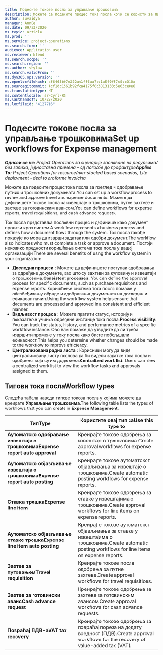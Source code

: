 ```yaml
---
title: Подесите токове посла за управљање трошковима
description: Можете да подесите процес тока посла који се користи за преглед и одобравање путних и трошковних докумената.
author: suvaidya
manager: AnnBe
ms.date: 09/23/2020
ms.topic: article
ms.prod: ''
ms.service: project-operations
ms.search.form: ''
audience: Application User
ms.reviewer: kfend
ms.search.scope: ''
ms.search.region: ''
ms.author: shylaw
ms.search.validFrom: ''
ms.dyn365.ops.version: ''
ms.openlocfilehash: af6463b07e282ae1ff6aa7dc1a540ff7c8cc318a
ms.sourcegitcommit: 4cf1dc1561b92fca4175f0b3813133c5e63ce8e6
ms.translationtype: HT
ms.contentlocale: sr-Cyrl-RS
ms.lasthandoff: 10/28/2020
ms.locfileid: "4127716"
---
```

# <a name="set-up-workflows-for-expense-management"></a><span data-ttu-id="6b5fe-103">Подесите токове посла за управљање трошковима</span><span class="sxs-lookup"><span data-stu-id="6b5fe-103">Set up workflows for Expense management</span></span>

<span data-ttu-id="6b5fe-104">_**Односи се на:** Project Operations за сценарије засноване на ресурсима/без залиха, једноставна примена – од погодбе до профактуре_</span><span class="sxs-lookup"><span data-stu-id="6b5fe-104">_**Applies To:** Project Operations for resource/non-stocked based scenarios, Lite deployment - deal to proforma invoicing_</span></span>

<span data-ttu-id="6b5fe-105">Можете да подесите процес тока посла за преглед и одобравање путних и трошковних докумената.</span><span class="sxs-lookup"><span data-stu-id="6b5fe-105">You can set up a workflow process to review and approve travel and expense documents.</span></span> <span data-ttu-id="6b5fe-106">Можете да дефинишете токове посла за извештаје о трошковима, путне захтеве и захтеве за готовинским авансом.</span><span class="sxs-lookup"><span data-stu-id="6b5fe-106">You can define workflows for expense reports, travel requisitions, and cash advance requests.</span></span>

<span data-ttu-id="6b5fe-107">Ток посла представља пословни процес и дефинише како документ пролази кроз систем.</span><span class="sxs-lookup"><span data-stu-id="6b5fe-107">A workflow represents a business process and defines how a document flows through the system.</span></span> <span data-ttu-id="6b5fe-108">Ток посла такође показује ко мора да изврши задатак или одобри документ.</span><span class="sxs-lookup"><span data-stu-id="6b5fe-108">The workflow also indicates who must complete a task or approve a document.</span></span> <span data-ttu-id="6b5fe-109">Постоји неколико предности коришћења система тока посла у вашој организацији:</span><span class="sxs-lookup"><span data-stu-id="6b5fe-109">There are several benefits of using the workflow system in your organization:</span></span>

- <span data-ttu-id="6b5fe-110">**Доследни процеси** : Можете да дефинишете поступак одобравања за одређене документе, као што су захтеви за куповину и извештаји о трошковима.</span><span class="sxs-lookup"><span data-stu-id="6b5fe-110">**Consistent processes**: You can define the approval process for specific documents, such as purchase requisitions and expense reports.</span></span> <span data-ttu-id="6b5fe-111">Коришћење система тока посла помаже у обезбеђивању обраде и одобравања докумената на доследан и ефикасан начин.</span><span class="sxs-lookup"><span data-stu-id="6b5fe-111">Using the workflow system helps ensure that documents are processed and approved in a consistent and efficient manner.</span></span>
- <span data-ttu-id="6b5fe-112">**Видљивост процеса** : Можете пратити статус, историју и показатеље учинка одређене инстанце тока посла.</span><span class="sxs-lookup"><span data-stu-id="6b5fe-112">**Process visibility**: You can track the status, history, and performance metrics of a specific workflow instance.</span></span> <span data-ttu-id="6b5fe-113">Ово вам помаже да утврдите да ли треба извршити промене у току посла како бисте побољшали ефикасност.</span><span class="sxs-lookup"><span data-stu-id="6b5fe-113">This helps you determine whether changes should be made to the workflow to improve efficiency.</span></span>
- <span data-ttu-id="6b5fe-114">**Централизована радна листа** : Корисници могу да виде централизовану листу послова да би видели задатке тока посла и одобрења која су им додељена.</span><span class="sxs-lookup"><span data-stu-id="6b5fe-114">**Centralized work list**: Users can view a centralized work list to view the workflow tasks and approvals assigned to them.</span></span> 

## <a name="workflow-types"></a><span data-ttu-id="6b5fe-115">Типови тока посла</span><span class="sxs-lookup"><span data-stu-id="6b5fe-115">Workflow types</span></span>

<span data-ttu-id="6b5fe-116">Следећа табела наводи типове токова посла у којима можете да креирате **Управљање трошковима**.</span><span class="sxs-lookup"><span data-stu-id="6b5fe-116">The following table lists the types of workflows that you can create in **Expense Management**.</span></span>


|              <span data-ttu-id="6b5fe-117"><strong>Тип</strong></span><span class="sxs-lookup"><span data-stu-id="6b5fe-117"><strong>Type</strong></span></span>              |                   <span data-ttu-id="6b5fe-118"><strong>Користите овај тип за</strong></span><span class="sxs-lookup"><span data-stu-id="6b5fe-118"><strong>Use this type to</strong></span></span>                   |
|-------------------------------------------------|-----------------------------------------------------------------------|
|   <span data-ttu-id="6b5fe-119"><strong>Аутоматско одобравање извештаја о трошковима</strong></span><span class="sxs-lookup"><span data-stu-id="6b5fe-119"><strong>Expense report auto approval</strong></span></span> |            <span data-ttu-id="6b5fe-120">Креирајте токове одобрења за извештаје о трошковима.</span><span class="sxs-lookup"><span data-stu-id="6b5fe-120">Create approval workflows for expense reports.</span></span>             |
|  <span data-ttu-id="6b5fe-121"><strong>Аутоматско објављивање извештаја о трошковима</strong></span><span class="sxs-lookup"><span data-stu-id="6b5fe-121"><strong>Expense report auto posting</strong></span></span>   |        <span data-ttu-id="6b5fe-122">Креирајте токове аутоматског објављивања за извештаје о трошковима.</span><span class="sxs-lookup"><span data-stu-id="6b5fe-122">Create automatic posting workflows for expense reports.</span></span>        |
|       <span data-ttu-id="6b5fe-123"><strong>Ставка трошка</strong></span><span class="sxs-lookup"><span data-stu-id="6b5fe-123"><strong>Expense line item</strong></span></span>        |     <span data-ttu-id="6b5fe-124">Креирајте токове одобрења за ставке у извештајима о трошковима.</span><span class="sxs-lookup"><span data-stu-id="6b5fe-124">Create approval workflows for line items on expense reports.</span></span>      |
| <span data-ttu-id="6b5fe-125"><strong>Аутоматско објављивање ставке трошка</strong></span><span class="sxs-lookup"><span data-stu-id="6b5fe-125"><strong>Expense line item auto posting</strong></span></span> | <span data-ttu-id="6b5fe-126">Креирајте токове аутоматског објављивања за ставке у извештајима о трошковима.</span><span class="sxs-lookup"><span data-stu-id="6b5fe-126">Create automatic posting workflows for line items on expense reports.</span></span> |
|       <span data-ttu-id="6b5fe-127"><strong>Захтев за путовањем</strong></span><span class="sxs-lookup"><span data-stu-id="6b5fe-127"><strong>Travel requisition</strong></span></span>       |          <span data-ttu-id="6b5fe-128">Креирајте токове посла одобрења за путне захтеве.</span><span class="sxs-lookup"><span data-stu-id="6b5fe-128">Create approval workflows for travel requisitions.</span></span>           |
|      <span data-ttu-id="6b5fe-129"><strong>Захтев за готовински аванс</strong></span><span class="sxs-lookup"><span data-stu-id="6b5fe-129"><strong>Cash advance request</strong></span></span>      |         <span data-ttu-id="6b5fe-130">Креирајте токове одобрења за захтеве за готовинским авансом.</span><span class="sxs-lookup"><span data-stu-id="6b5fe-130">Create approval workflows for cash advance requests.</span></span>          |
|        <span data-ttu-id="6b5fe-131"><strong>Повраћај ПДВ-а</strong></span><span class="sxs-lookup"><span data-stu-id="6b5fe-131"><strong>VAT tax recovery</strong></span></span>        | <span data-ttu-id="6b5fe-132">Креирајте токове одобрења за повраћај пореза на додату вредност (ПДВ).</span><span class="sxs-lookup"><span data-stu-id="6b5fe-132">Create approval workflows for the recovery of value-added tax (VAT).</span></span>  |
